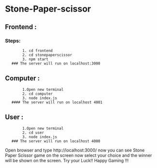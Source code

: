 ﻿# Stone-Paper-scissor
## Frontend :
   ### Steps:
            1. cd frontend
            2. cd stonepaperscissor
            3. npm start
       ### The server will run on localhost:3000
       
       
## Computer :
            1.Open new terminal 
            2. cd computer
            3. node index.js
       #### The server will run on localhost 4001
 
 ## User :
            1.Open new terminal 
            2. cd user
            3. node index.js
       ### The server will run on localhost 4000
       
       
 Open browser and type http://localhost:3000/
 now you can see Stone Paper Scissor game on the screen now select your choice and the winner will be shown on the screen.
 Try your Luck!!
 Happy Gaming !!!
       
